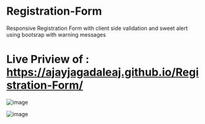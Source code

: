 # Registration-Form
Responsive Registration Form with client side validation and sweet alert using bootsrap with warning messages

# Live Priview of :  https://ajayjagadaleaj.github.io/Registration-Form/

![image](https://github.com/user-attachments/assets/9f282d14-8a7d-4694-8d47-969791fb00f1)

![image](https://github.com/user-attachments/assets/0acbcd84-302e-49b8-aecd-74da2ebde8ca)




